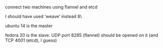 connect two machines using flannel and etcd

I should have used 'weave' instead 8\

ubuntu 14 is the master

fedora 20 is the slave. UDP port 8285 (flannel) should be opened on it (and TCP 4001 (etcd), I guess)